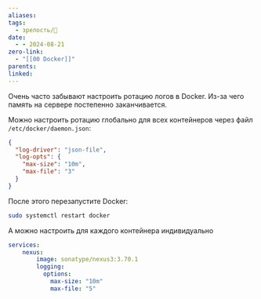 ```yaml
---
aliases: 
tags:
  - зрелость/🌱
date:
  - - 2024-08-21
zero-link:
  - "[[00 Docker]]"
parents: 
linked:
---
```

Очень часто забывают настроить ротацию логов в Docker. Из-за чего память на сервере постепенно заканчивается.

Можно настроить ротацию глобально для всех контейнеров через файл `/etc/docker/daemon.json`:
```json
{
  "log-driver": "json-file",
  "log-opts": {
    "max-size": "10m",
    "max-file": "3"
  }
}
```

После этого перезапустите Docker:
```bash
sudo systemctl restart docker
```

А можно настроить для каждого контейнера индивидуально
```yaml
services:
	nexus:
		image: sonatype/nexus3:3.70.1
		logging:
		  options:
			max-size: "10m"
			max-file: "5"
```